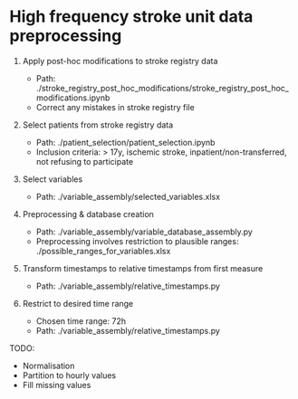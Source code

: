 # High frequency stroke unit data preprocessing

1. Apply post-hoc modifications to stroke registry data
   - Path: ./stroke_registry_post_hoc_modifications/stroke_registry_post_hoc_modifications.ipynb
   - Correct any mistakes in stroke registry file

2. Select patients from stroke registry data
   - Path: ./patient_selection/patient_selection.ipynb
   - Inclusion criteria: > 17y, ischemic stroke, inpatient/non-transferred, not refusing to participate

3. Select variables
   - Path: ./variable_assembly/selected_variables.xlsx

4. Preprocessing & database creation
   - Path: ./variable_assembly/variable_database_assembly.py
   - Preprocessing involves restriction to plausible ranges: ./possible_ranges_for_variables.xlsx

5. Transform timestamps to relative timestamps from first measure
   - Path: ./variable_assembly/relative_timestamps.py

6. Restrict to desired time range 
   - Chosen time range: 72h
   - Path: ./variable_assembly/relative_timestamps.py

TODO:
- Normalisation
- Partition to hourly values
- Fill missing values